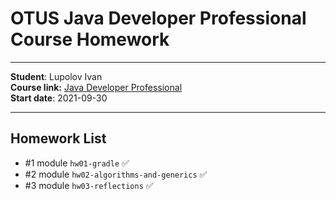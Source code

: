 # OTUS Java Developer Professional Course Homework

---
**Student**: Lupolov Ivan \
**Course link:** [Java Developer Professional](https://otus.ru/lessons/java-professional/) \
**Start date**: 2021-09-30

---

## Homework List

* \#1 module `hw01-gradle` ✅
* \#2 module `hw02-algorithms-and-generics` ✅
* \#3 module `hw03-reflections` ✅
